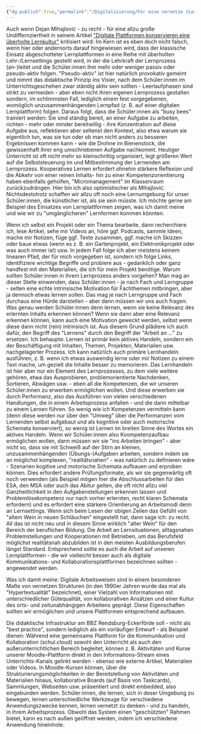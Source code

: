```yaml
---
{"dg-publish":true,"permalink":"/Digitalisierung/Für eine vernetze (Lern-)Kultur/"}
---
```


Auch wenn Dejan Mihajlović - zu recht - für eine allzu große Undiffernziertheit in seinem Artikel ["Digitale Platt­formen konservieren eine überholte Lern­kultur"](https://deutsches-schulportal.de/kolumnen/digitale-plattformen-konservieren-eine-ueberholte-lernkultur/) kritisiert wird: Im Kern ist es eben doch nicht falsch, wenn hier oder andernorts darauf hingewiesen wird, dass der klassische Einsatz abgeschotteter Lernplattformen in eine Reihe mit überholten Lehr-/Lernsettings gestellt wird, in der die Lehrkraft der Lernprozess (an-)leitet und die Schüler:innen ihm mehr oder weniger passiv oder pseudo-aktiv folgen. "Pseudo-aktiv" ist hier natürlich provokativ gemeint und nimmt das didaktische Prinzip ins Visier, nach dem Schüler:innen im Unterrichtsgeschehen zwar ständig aktiv sein sollten - Leerlaufphasen sind strikt zu vermeiden - aber eben nicht ihren eigenen Lernprozess gestalten sondern, im schlimmsten Fall, lediglich einem fest vorgegebenen, womöglich unzusammenhängenden Lernpfad (z. B. auf einer digitalen Lernplattform) folgen. Daraus folgt, dass die Schüler:innen als "busy bees" trainiert werden: Sie sind ständig bereit, an einer Aufgabe zu arbeiten, richten - mehr oder minder bereitwillig - ihre Konzentration auf diese Aufgabe aus, reflektieren aber seltenst den Kontext, also etwa warum sie eigentlich tun, was sie tun oder ob man nicht anders zu besseren Ergebnissen kommen kann - wie die Drohne im Bienenstock, die gewissenhaft ihrer eng umschriebenen Aufgabe nachkommt.
Heutiger Unterricht ist oft nicht mehr so kleinschrittig organisiert, legt größeren Wert auf die Selbststeuerung im und Mitbestimmung der Lernenden am Lernprozess. Kooperatives Lernen erfordert ohnehin stärkere Reflexion und die Abkehr von einer reinen Inhalts- hin zu einer Kompetenzorientierung haben ebenfalls geholfen, "Micromanagement" im Klassenraum zurückzudrängen. Hier bin ich also optimistischer als Mihajlović. Nichtsdestotrotz schaffen wir allzu oft noch eine Lernumgebung für unser Schüler:innen, die künstlicher ist, als sie sein müsste. Ich möchte gerne am Beispiel des Einsatzes von Lernplattformen zeigen, was ich damit meine und wie wir zu "umgänglicheren" Lernformen kommen könnten.

Wenn ich selbst ein Projekt oder ein Thema bearbeite, dann recherchiere ich, lese Artikel, sehe mir Videos an, höre ggf. Podcasts, sammle Ideen, mache mir Notizen, füge ggf. Texte zusammen, ggf. mache ich Skizzen oder baue etwas (wenn es z. B. ein Gartenprojekt, ein Elektronikprojekt oder was auch immer ist) usw. In jedem Fall folge ich aber meistens keinem linearen Pfad, der für mich vorgegeben ist, sondern ich folge Links, identifiziere wichtige Begriffe und probiere aus - gedanklich oder ganz handfest mit den Materialien, die ich für mein Projekt benötige. Warum sollten Schüler:innen in ihrem Lernprozess anders vorgehen?
Man mag an dieser Stelle einwenden, dass Schüler:innen - je nach Fach und Lerngruppe - selten eine echte intrinsische Motivation für Fachthemen mitbringen, aber ja dennoch etwas lernen sollen. Das mag je nach Lerngruppe und Fach durchaus eine Hürde darstellen - aber dann müssen wir uns auch fragen: Was genau werden Schüler:innen denn lernen, wenn sie keine Relevanz des erlernten Inhalts erkennen können? Wenn sie dann aber eine Relevanz erkennen können, kann auch eine Motivation geweckt werden, selbst wenn diese dann nicht (rein) intrinsisch ist.
Aus diesem Grund plädiere ich auch dafür, den Begriff des "Lernens" durch den Begriff der "Arbeit an ..." zu ersetzen. Ich behaupte: Lernen ist primär kein aktives Handeln, sondern ein der Beschäftigung mit Inhalten, Themen, Projekten, Materialien usw. nachgelagerter Prozess. Ich kann natürlich auch primäre Lernhandeln ausführen, z. B. wenn ich etwas auswendig lerne oder mir Notizen zu einem Text mache, um gezielt die Inhalte besser zu memorieren. Das Lernhandeln ist hier aber nur ein Element des Lernprozesses, zu dem viele weitere gehören, etwa das Ausprobieren, problemorientierte Nachdenken, Sortieren, Abwägen usw. - eben all die Kompetenzen, die wir unseren Schüler:innen zu erwerben ermöglichen wollen. Und diese erwerben sie durch Performanz, also das Ausführen von vielen verschiedenen Handlungen, die in einem Arbeitsprozess anfallen - und die dann mittelbar zu einem Lernen führen. So wenig wie ich Kompetenzen vermitteln kann (denn diese werden nur über den "Umweg" über die Performanzen vom Lernenden selbst aufgebaut und als kognitive oder auch motorische Schemata konserviert), so wenig ist Lernen im breiten Sinne des Wortes ein aktives Handeln.
Wenn wir Schüler:innen also Koompetenzaufbau ermöglichen wollen, dann müssen wir sie "ins Arbeiten bringen" - aber nicht so, dass sie mit Schweiß auf der Stirn an kleinen, unzusammenhängenden (Übungs-)Aufgaben arbeiten, sondern indem sie an möglichst komplexen, "realitätsnahen" - was natürlich zu definieren wäre - Szenarien kogitive und motorische Schemata aufbauen und erproben können.
Dies erfordert andere Prüfungsformate, als wir sie gegenwärtig oft noch verwenden (als Beispiel mögen hier die Abschlussarbeiten für den ESA, den MSA oder auch das Abitur gelten, die oft nicht allzu viel Ganzheitlichkeit in den Aufgabenstellungen erkennen lassen und Problemlösekompetenz nur nach vorher erlernten, recht klaren Schemata erfordern) und es erfordert eine stärkere Orientierung an Arbeitsmodi denn an Lernsettings.
Wenn sich beim Lesen der obigen Zeilen das Gefühl von "altem Wein in neuen Schläuchen" eingestellt hat, dann sage ich: zu recht. All das ist nicht neu und in diesem Sinne wirklich "alter Wein" für den Bereich der beruflichen Bildung. Die Arbeit an Lernsituationen, alltagsnahen Problemstellungen und Kooperationen mit Betrieben, um das Berufsfeld möglichst realitätsnah abzubilden ist in den meisten Ausbildungsberufen längst Standard. Entsprechend sollte es auch die Arbeit auf unseren Lernplattformen - die wir vielleicht besser auch als digitale Kommunikations- und Kollaborationsplattformen bezeichnen sollten - angewendet werden.

Was ich damit meine: Digitale Arbeitsweisen sind in einem besonderen Maße von vernetzen Strukturen (in den 1990er Jahren wurde das mal als "Hypertextualität" bezeichnet), einer Vielzahl von Informationen mit unterschiedlicher Gütequalität, von kollaborativen Ansätzen und einer Kultur des orts- und zeitunabhängigen Arbeitens geprägt. Diese Eigenschaften sollten wir ermöglichen und unsere Plattformen entsprechend aufbauen.

Die didaktische Infrastruktur am BBZ Rendsburg-Eckerförde soll - nicht als "best practice", sondern lediglich als ein vorläufiger Entwurf - als Beispiel dienen:
Während eine gemeinsame Plattform für die Kommunikation und Kollaboration (schul.cloud) sowohl den Unterricht als auch den außerunterrichtlichen Bereich begleitet, können z. B. Aktivitäten und Kurse unserer Moodle-Plattform direkt in den Informations-Stream eines Unterrichts-Kanals gelinkt werden - ebenso wie externe Artikel, Materialien oder Videos. In Moodle-Kursen können, über die Strukturierungsmöglichkeiten in der Bereitstellung von Aktivitäten und Materialien hinaus, kollaborative Boards (auf Basis von Taskcards), Sammlungen, Webseiten usw. präsentiert und direkt embedded, also eingebunden werden. Schüler:innen, die lernen, sich in deser Umgebung zu bewegen, lernen unterschiedliche Werkzeuge für verschiedene Anwendungszwecke kennen, lernen vernetzt zu denken - und zu handeln, in ihrem Arbeitsprozess. Obwohl das System einen "geschützten" Rahmen bietet, kann es nach außen geöffnet werden, indem ich verschiedene Anwendung hineinhole.  

